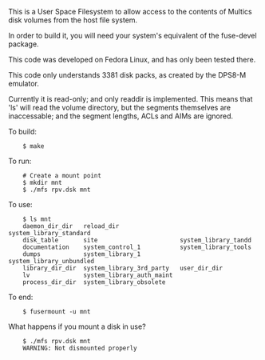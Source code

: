 This is a User Space Filesystem to allow access to the contents
of Multics disk volumes from the host file system.

In order to build it, you will need your system's equivalent of the
fuse-devel package.

This code was developed on Fedora Linux, and has only been tested there.

This code only understands 3381 disk packs, as created by the DPS8-M
emulator.

Currently it is read-only; and only readdir is implemented. This means that
'ls' will read the volume directory, but the segments themselves are 
inaccessable; and the segment lengths, ACLs and AIMs are ignored.

To build:

~~~~
    $ make
~~~~

To run:

~~~~
    # Create a mount point
    $ mkdir mnt
    $ ./mfs rpv.dsk mnt
~~~~

To use:

~~~~
    $ ls mnt
    daemon_dir_dir   reload_dir                 system_library_standard
    disk_table       site                       system_library_tandd
    documentation    system_control_1           system_library_tools
    dumps            system_library_1           system_library_unbundled
    library_dir_dir  system_library_3rd_party   user_dir_dir
    lv               system_library_auth_maint
    process_dir_dir  system_library_obsolete
~~~~

To end:

~~~~
    $ fusermount -u mnt
~~~~

What happens if you mount a disk in use?

~~~~
    $ ./mfs rpv.dsk mnt
    WARNING: Not dismounted properly
~~~~


